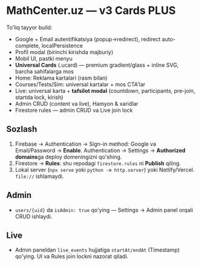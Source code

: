 # MathCenter.uz — v3 Cards PLUS

To'liq tayyor build:
- Google + Email autentifikatsiya (popup→redirect), redirect auto-complete, localPersistence
- Profil modal (birinchi kirishda majburiy)
- Mobil UI, pastki menyu
- **Universal Cards** (.ucard) — premium gradient/glass + inline SVG, barcha sahifalarga mos
- Home: Reklama kartalari (rasm bilan)
- Courses/Tests/Sim: universal kartalar + mos CTA'lar
- Live: universal karta + **tafsilot modal** (countdown, participants, pre-join, startda lock, kirish)
- Admin CRUD (content va live), Hamyon & xaridlar
- Firestore rules — admin CRUD va Live join lock

## Sozlash
1) Firebase → Authentication → Sign-in method: Google va Email/Password → **Enable**.
   Authentication → Settings → **Authorized domains**ga deploy domeningizni qo'shing.
2) Firestore → **Rules**: shu repodagi `firestore.rules` ni **Publish** qiling.
3) Lokal server (`npx serve` yoki `python -m http.server`) yoki Netlify/Vercel. `file://` ishlamaydi.

## Admin
- `users/{uid}` da `isAdmin: true` qo'ying — Settings → Admin panel orqali CRUD ishlaydi.

## Live
- Admin paneldan `live_events` hujjatiga `startAt/endAt` (Timestamp) qo'ying. UI va Rules join lockni nazorat qiladi.
